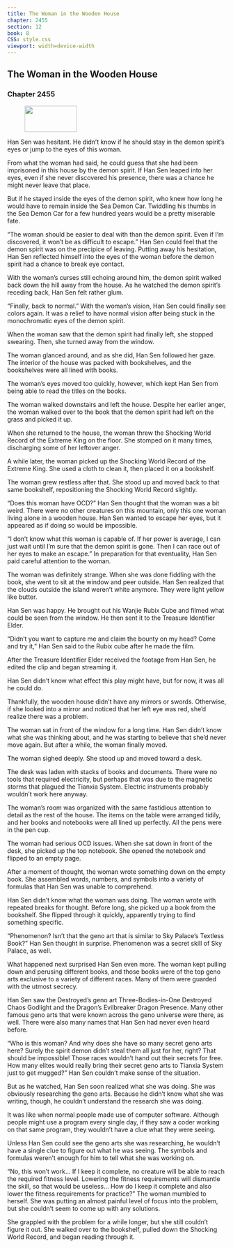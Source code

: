 ```yaml
---
title: The Woman in the Wooden House
chapter: 2455
section: 12
book: 8
CSS: style.css
viewport: width=device-width
---
```


## The Woman in the Wooden House

### Chapter 2455

<figure>
	<img src="../Images/gem.gif" alt="" id="gem" width="120" height="60" />
</figure>

Han Sen was hesitant. He didn’t know if he should stay in the demon spirit’s eyes or jump to the eyes of this woman.

From what the woman had said, he could guess that she had been imprisoned in this house by the demon spirit. If Han Sen leaped into her eyes, even if she never discovered his presence, there was a chance he might never leave that place.

But if he stayed inside the eyes of the demon spirit, who knew how long he would have to remain inside the Sea Demon Car. Twiddling his thumbs in the Sea Demon Car for a few hundred years would be a pretty miserable fate.

“The woman should be easier to deal with than the demon spirit. Even if I’m discovered, it won’t be as difficult to escape.” Han Sen could feel that the demon spirit was on the precipice of leaving. Putting away his hesitation, Han Sen reflected himself into the eyes of the woman before the demon spirit had a chance to break eye contact.

With the woman’s curses still echoing around him, the demon spirit walked back down the hill away from the house. As he watched the demon spirit’s receding back, Han Sen felt rather glum.

“Finally, back to normal.” With the woman’s vision, Han Sen could finally see colors again. It was a relief to have normal vision after being stuck in the monochromatic eyes of the demon spirit.

When the woman saw that the demon spirit had finally left, she stopped swearing. Then, she turned away from the window.

The woman glanced around, and as she did, Han Sen followed her gaze. The interior of the house was packed with bookshelves, and the bookshelves were all lined with books.

The woman’s eyes moved too quickly, however, which kept Han Sen from being able to read the titles on the books.

The woman walked downstairs and left the house. Despite her earlier anger, the woman walked over to the book that the demon spirit had left on the grass and picked it up.

When she returned to the house, the woman threw the Shocking World Record of the Extreme King on the floor. She stomped on it many times, discharging some of her leftover anger.

A while later, the woman picked up the Shocking World Record of the Extreme King. She used a cloth to clean it, then placed it on a bookshelf.

The woman grew restless after that. She stood up and moved back to that same bookshelf, repositioning the Shocking World Record slightly.

“Does this woman have OCD?” Han Sen thought that the woman was a bit weird. There were no other creatures on this mountain, only this one woman living alone in a wooden house. Han Sen wanted to escape her eyes, but it appeared as if doing so would be impossible.

“I don’t know what this woman is capable of. If her power is average, I can just wait until I’m sure that the demon spirit is gone. Then I can race out of her eyes to make an escape.” In preparation for that eventuality, Han Sen paid careful attention to the woman.

The woman was definitely strange. When she was done fiddling with the book, she went to sit at the window and peer outside. Han Sen realized that the clouds outside the island weren’t white anymore. They were light yellow like butter.

Han Sen was happy. He brought out his Wanjie Rubix Cube and filmed what could be seen from the window. He then sent it to the Treasure Identifier Elder.

“Didn’t you want to capture me and claim the bounty on my head? Come and try it,” Han Sen said to the Rubix cube after he made the film.

After the Treasure Identifier Elder received the footage from Han Sen, he edited the clip and began streaming it.

Han Sen didn’t know what effect this play might have, but for now, it was all he could do.

Thankfully, the wooden house didn’t have any mirrors or swords. Otherwise, if she looked into a mirror and noticed that her left eye was red, she’d realize there was a problem.

The woman sat in front of the window for a long time. Han Sen didn’t know what she was thinking about, and he was starting to believe that she’d never move again. But after a while, the woman finally moved.

The woman sighed deeply. She stood up and moved toward a desk.

The desk was laden with stacks of books and documents. There were no tools that required electricity, but perhaps that was due to the magnetic storms that plagued the Tianxia System. Electric instruments probably wouldn’t work here anyway.

The woman’s room was organized with the same fastidious attention to detail as the rest of the house. The items on the table were arranged tidily, and her books and notebooks were all lined up perfectly. All the pens were in the pen cup.

The woman had serious OCD issues. When she sat down in front of the desk, she picked up the top notebook. She opened the notebook and flipped to an empty page.

After a moment of thought, the woman wrote something down on the empty book. She assembled words, numbers, and symbols into a variety of formulas that Han Sen was unable to comprehend.

Han Sen didn’t know what the woman was doing. The woman wrote with repeated breaks for thought. Before long, she picked up a book from the bookshelf. She flipped through it quickly, apparently trying to find something specific.

“Phenomenon? Isn’t that the geno art that is similar to Sky Palace’s Textless Book?” Han Sen thought in surprise. Phenomenon was a secret skill of Sky Palace, as well.

What happened next surprised Han Sen even more. The woman kept pulling down and perusing different books, and those books were of the top geno arts exclusive to a variety of different races. Many of them were guarded with the utmost secrecy.

Han Sen saw the Destroyed’s geno art Three-Bodies-in-One Destroyed Chaos Godlight and the Dragon’s Evilbreaker Dragon Presence. Many other famous geno arts that were known across the geno universe were there, as well. There were also many names that Han Sen had never even heard before.

“Who is this woman? And why does she have so many secret geno arts here? Surely the spirit demon didn’t steal them all just for her, right? That should be impossible! Those races wouldn’t hand out their secrets for free. How many elites would really bring their secret geno arts to Tianxia System just to get mugged?” Han Sen couldn’t make sense of the situation.

But as he watched, Han Sen soon realized what she was doing. She was obviously researching the geno arts. Because he didn’t know what she was writing, though, he couldn’t understand the research she was doing.

It was like when normal people made use of computer software. Although people might use a program every single day, if they saw a coder working on that same program, they wouldn’t have a clue what they were seeing.

Unless Han Sen could see the geno arts she was researching, he wouldn’t have a single clue to figure out what he was seeing. The symbols and formulas weren’t enough for him to tell what she was working on.

“No, this won’t work… If I keep it complete, no creature will be able to reach the required fitness level. Lowering the fitness requirements will dismantle the skill, so that would be useless… How do I keep it complete and also lower the fitness requirements for practice?” The woman mumbled to herself. She was putting an almost painful level of focus into the problem, but she couldn’t seem to come up with any solutions.

She grappled with the problem for a while longer, but she still couldn’t figure it out. She walked over to the bookshelf, pulled down the Shocking World Record, and began reading through it.